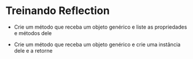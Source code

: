 # Treinando Reflection

- Crie um método que receba um objeto genérico e liste as propriedades e métodos dele

- Crie um método que receba um objeto genérico e crie uma instância dele e a retorne
